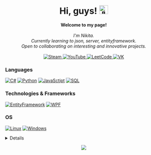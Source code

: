 <h1 align="center">Hi, guys! <img src="https://github.com/wervlad/wervlad/assets/24524555/766d336d-b87d-44ba-807c-c51de2bc6b4d" width="28px" alt="👋"></h1>

<p align="center">
    <b>Welcome to my page!</b><br><br>
    <i>
        I'm Nikita.<br>
        Currently learning to json, server, entityframework.<br>
        Open to collaborating on interesting and innovative projects.<br>
    </i><br>
    <a href="https://steamcommunity.com/id/Koksmen">
        <img src="https://img.shields.io/badge/Steam-darkblue?style=flat-square&logo=steam" alt="Steam">
    </a>
    <a href="https://www.youtube.com/@rinshima">
        <img src="https://img.shields.io/badge/YouTube-Red?style=flat-square&logo=YouTube" alt="YouTube">
    </a>
    <a href="https://leetcode.com/KoksMen">
        <img src="https://img.shields.io/badge/LeetCode-yellow?style=flat-square&logo=leetcode" alt="LeetCode">
    </a>
    <a href="https://vk.com/xxkoksmenxx">
        <img src="https://img.shields.io/badge/VK-blue?style=flat-square&logo=vk" alt="VK">
    </a>
</p>

### Languages
[![C#](https://img.shields.io/badge/csharp-black?style=for-the-badge&logo=csharp)](https://github.com/KoksMen)
[![Python](https://img.shields.io/badge/python-black?style=for-the-badge&logo=python)](https://github.com/KoksMen)
[![JavaSctipt](https://img.shields.io/badge/javascript-black?style=for-the-badge&logo=javascript)](https://github.com/KoksMen)
[![SQL](https://img.shields.io/badge/sql-black?style=for-the-badge&logo=mysql)](https://github.com/KoksMen)

### Technologies & Frameworks
[![EntityFramework](https://img.shields.io/badge/EntityFramework-black?style=for-the-badge&logo=EntityFramework)](https://github.com/KoksMen)
[![WPF](https://img.shields.io/badge/WPF-black?style=for-the-badge&logo=WPF)](https://github.com/KoksMen)

### OS
[![Linux](https://img.shields.io/badge/linux-black?style=for-the-badge&logo=Linux)](https://github.com/KoksMen)
[![Windows](https://img.shields.io/badge/Windows-black?style=for-the-badge&logo=Windows)](https://github.com/KoksMen)

<details>
<p align="center">
  <a href="https://github.com/KoksMen">
    <img src="https://github-profile-summary-cards.vercel.app/api/cards/profile-details?username=KoksMen&theme=transparent" />
  </a>
  <a href="https://github.com/KoksMen">
    <img src="https://github-readme-streak-stats.herokuapp.com/?user=KoksMen&hide_border=true&card_width=338&theme=transparent" />
  </a>
  <a href="https://github.com/KoksMen">
    <img src="http://github-profile-summary-cards.vercel.app/api/cards/stats?username=KoksMen&theme=transparent" />
  </a>
  <a href="https://github.com/KoksMen">
    <img src="https://github-readme-stats.vercel.app/api/top-langs/?username=KoksMen&langs_count=10&exclude_repo=&hide=jupyter%20notebook,vim%20script,cmake,makefile,batchfile,emacs%20lisp,css,html&layout=default&card_width=699&hide_border=true&theme=transparent" />
  </a>
</p>
</details>

<p align="center">
  <a href="https://github.com/KoksMen">
    <img src="https://komarev.com/ghpvc/?username=wervlad&color=blue&style=flat)" />
  </a>
</p>
<!--

- 👋 Hi, I’m @KoksMen
- 👀 I’m interested in C#, Python
- 🌱 I’m currently learning C#
- 📫 How to reach me xxrinshimaxx@gmail.com
- ✨ I am currently working on Koks-PM-V3
-->



<!---
KoksMen/KoksMen is a ✨ special ✨ repository because its `README.md` (this file) appears on your GitHub profile.
You can click the Preview link to take a look at your changes.
--->
